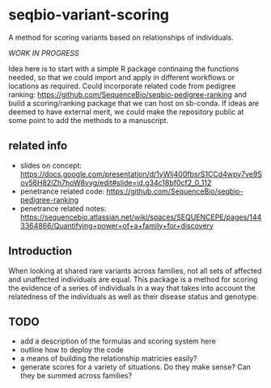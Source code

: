 # seqbio-variant-scoring
A method for scoring variants based on relationships of individuals.

*WORK IN PROGRESS*

Idea here is to start with a simple R package continaing the functions needed, so that we could import and apply in different workflows or locations as required.
Could incorporate related code from pedigree ranking: https://github.com/SequenceBio/seqbio-pedigree-ranking
and build a scoring/ranking package that we can host on sb-conda.
If ideas are deemed to have external merit, we could make the repository public at some point to add the methods to a manuscript.


## related info

- slides on concept: https://docs.google.com/presentation/d/1yWlj400fbsrS1CCd4wpy7ve9Sov56H82lZh7hoW8vyg/edit#slide=id.g34c18bf0cf2_0_112
- penetrance related code: https://github.com/SequenceBio/seqbio-pedigree-ranking
- penetrance related notes: https://sequencebio.atlassian.net/wiki/spaces/SEQUENCEPE/pages/1443364866/Quantifying+power+of+a+family+for+discovery


## Introduction
When looking at shared rare variants across families, not all sets of affected and unaffected individuals are equal. 
This package is a method for scoring the evidence of a series of individuals in a way that takes into account the relatedness of the individuals as well as their disease status and genotype.


## TODO 
- add a description of the formulas and scoring system here
- outline how to deploy the code
- a means of building the relationship matricies easily?
- generate scores for a variety of situations. Do they make sense? Can they be summed across families?
